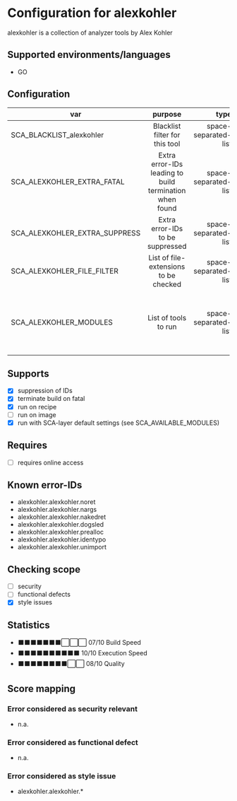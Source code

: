 # Configuration for alexkohler

alexkohler is a collection of analyzer tools by Alex Kohler

## Supported environments/languages

* GO

## Configuration

| var | purpose | type | default |
| ------------- |:-------------:| -----:| -----:
| SCA_BLACKLIST_alexkohler | Blacklist filter for this tool | space-separated-list | "linux-*"
| SCA_ALEXKOHLER_EXTRA_FATAL | Extra error-IDs leading to build termination when found | space-separated-list | ""
| SCA_ALEXKOHLER_EXTRA_SUPPRESS | Extra error-IDs to be suppressed | space-separated-list | ""
| SCA_ALEXKOHLER_FILE_FILTER | List of file-extensions to be checked | space-separated-list | ".go"
| SCA_ALEXKOHLER_MODULES | List of tools to run | space-separated-list | "noret nargs nakedret dogsled prealloc identypo unimport"

## Supports

* [x] suppression of IDs
* [x] terminate build on fatal
* [x] run on recipe
* [ ] run on image
* [x] run with SCA-layer default settings (see SCA_AVAILABLE_MODULES)

## Requires

* [ ] requires online access

## Known error-IDs

* alexkohler.alexkohler.noret
* alexkohler.alexkohler.nargs
* alexkohler.alexkohler.nakedret
* alexkohler.alexkohler.dogsled
* alexkohler.alexkohler.prealloc
* alexkohler.alexkohler.identypo
* alexkohler.alexkohler.unimport

## Checking scope

* [ ] security
* [ ] functional defects
* [x] style issues

## Statistics

* ⬛⬛⬛⬛⬛⬛⬛⬜⬜⬜ 07/10 Build Speed
* ⬛⬛⬛⬛⬛⬛⬛⬛⬛⬛ 10/10 Execution Speed
* ⬛⬛⬛⬛⬛⬛⬛⬛⬜⬜ 08/10 Quality

## Score mapping

### Error considered as security relevant

* n.a.

### Error considered as functional defect

* n.a.

### Error considered as style issue

* alexkohler.alexkohler.*
